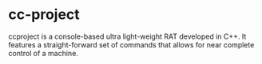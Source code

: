 # cc-project
ccproject is a console-based ultra light-weight RAT developed in C++. It features a straight-forward set of commands that allows for near complete control of a machine.
